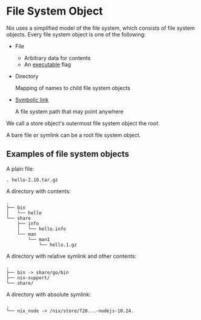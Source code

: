 # File System Object

Nix uses a simplified model of the file system, which consists of file system objects.
Every file system object is one of the following:

 - File

   - Arbitrary data for contents
   - An [executable](https://en.m.wikipedia.org/wiki/File-system_permissions#Permissions) flag

 - Directory

   Mapping of names to child file system objects

 - [Symbolic link](https://en.m.wikipedia.org/wiki/Symbolic_link)

   A file system path that may point anywhere

We call a store object's outermost file system object the *root*.

A bare file or symlink can be a root file system object.

## Examples of file system objects


A plain file:

```
. hello-2.10.tar.gz
```

A directory with contents:

```
.
├── bin
│   └── hello
└── share
    ├── info
    │   └── hello.info
    └── man
        └── man1
            └── hello.1.gz
```

A directory with relative symlink and other contents:

```
.
├── bin -> share/go/bin
├── nix-support/
└── share/
```

A directory with absolute symlink:

```
.
└── nix_node -> /nix/store/f20...-nodejs-10.24.
```
